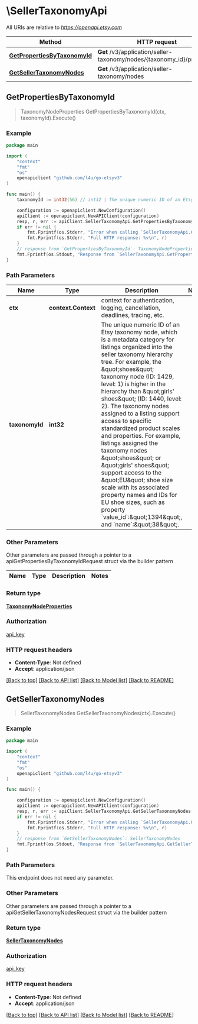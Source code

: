 # \SellerTaxonomyApi

All URIs are relative to *https://openapi.etsy.com*

Method | HTTP request | Description
------------- | ------------- | -------------
[**GetPropertiesByTaxonomyId**](SellerTaxonomyApi.md#GetPropertiesByTaxonomyId) | **Get** /v3/application/seller-taxonomy/nodes/{taxonomy_id}/properties | 
[**GetSellerTaxonomyNodes**](SellerTaxonomyApi.md#GetSellerTaxonomyNodes) | **Get** /v3/application/seller-taxonomy/nodes | 



## GetPropertiesByTaxonomyId

> TaxonomyNodeProperties GetPropertiesByTaxonomyId(ctx, taxonomyId).Execute()





### Example

```go
package main

import (
    "context"
    "fmt"
    "os"
    openapiclient "github.com/l4u/go-etsyv3"
)

func main() {
    taxonomyId := int32(56) // int32 | The unique numeric ID of an Etsy taxonomy node, which is a metadata category for listings organized into the seller taxonomy hierarchy tree. For example, the \"shoes\" taxonomy node (ID: 1429, level: 1) is higher in the hierarchy than \"girls' shoes\" (ID: 1440, level: 2). The taxonomy nodes assigned to a listing support access to specific standardized product scales and properties. For example, listings assigned the taxonomy nodes \"shoes\" or \"girls' shoes\" support access to the \"EU\" shoe size scale with its associated property names and IDs for EU shoe sizes, such as property `value_id`:\"1394\", and `name`:\"38\".

    configuration := openapiclient.NewConfiguration()
    apiClient := openapiclient.NewAPIClient(configuration)
    resp, r, err := apiClient.SellerTaxonomyApi.GetPropertiesByTaxonomyId(context.Background(), taxonomyId).Execute()
    if err != nil {
        fmt.Fprintf(os.Stderr, "Error when calling `SellerTaxonomyApi.GetPropertiesByTaxonomyId``: %v\n", err)
        fmt.Fprintf(os.Stderr, "Full HTTP response: %v\n", r)
    }
    // response from `GetPropertiesByTaxonomyId`: TaxonomyNodeProperties
    fmt.Fprintf(os.Stdout, "Response from `SellerTaxonomyApi.GetPropertiesByTaxonomyId`: %v\n", resp)
}
```

### Path Parameters


Name | Type | Description  | Notes
------------- | ------------- | ------------- | -------------
**ctx** | **context.Context** | context for authentication, logging, cancellation, deadlines, tracing, etc.
**taxonomyId** | **int32** | The unique numeric ID of an Etsy taxonomy node, which is a metadata category for listings organized into the seller taxonomy hierarchy tree. For example, the \&quot;shoes\&quot; taxonomy node (ID: 1429, level: 1) is higher in the hierarchy than \&quot;girls&#39; shoes\&quot; (ID: 1440, level: 2). The taxonomy nodes assigned to a listing support access to specific standardized product scales and properties. For example, listings assigned the taxonomy nodes \&quot;shoes\&quot; or \&quot;girls&#39; shoes\&quot; support access to the \&quot;EU\&quot; shoe size scale with its associated property names and IDs for EU shoe sizes, such as property &#x60;value_id&#x60;:\&quot;1394\&quot;, and &#x60;name&#x60;:\&quot;38\&quot;. | 

### Other Parameters

Other parameters are passed through a pointer to a apiGetPropertiesByTaxonomyIdRequest struct via the builder pattern


Name | Type | Description  | Notes
------------- | ------------- | ------------- | -------------


### Return type

[**TaxonomyNodeProperties**](TaxonomyNodeProperties.md)

### Authorization

[api_key](../README.md#api_key)

### HTTP request headers

- **Content-Type**: Not defined
- **Accept**: application/json

[[Back to top]](#) [[Back to API list]](../README.md#documentation-for-api-endpoints)
[[Back to Model list]](../README.md#documentation-for-models)
[[Back to README]](../README.md)


## GetSellerTaxonomyNodes

> SellerTaxonomyNodes GetSellerTaxonomyNodes(ctx).Execute()





### Example

```go
package main

import (
    "context"
    "fmt"
    "os"
    openapiclient "github.com/l4u/go-etsyv3"
)

func main() {

    configuration := openapiclient.NewConfiguration()
    apiClient := openapiclient.NewAPIClient(configuration)
    resp, r, err := apiClient.SellerTaxonomyApi.GetSellerTaxonomyNodes(context.Background()).Execute()
    if err != nil {
        fmt.Fprintf(os.Stderr, "Error when calling `SellerTaxonomyApi.GetSellerTaxonomyNodes``: %v\n", err)
        fmt.Fprintf(os.Stderr, "Full HTTP response: %v\n", r)
    }
    // response from `GetSellerTaxonomyNodes`: SellerTaxonomyNodes
    fmt.Fprintf(os.Stdout, "Response from `SellerTaxonomyApi.GetSellerTaxonomyNodes`: %v\n", resp)
}
```

### Path Parameters

This endpoint does not need any parameter.

### Other Parameters

Other parameters are passed through a pointer to a apiGetSellerTaxonomyNodesRequest struct via the builder pattern


### Return type

[**SellerTaxonomyNodes**](SellerTaxonomyNodes.md)

### Authorization

[api_key](../README.md#api_key)

### HTTP request headers

- **Content-Type**: Not defined
- **Accept**: application/json

[[Back to top]](#) [[Back to API list]](../README.md#documentation-for-api-endpoints)
[[Back to Model list]](../README.md#documentation-for-models)
[[Back to README]](../README.md)

